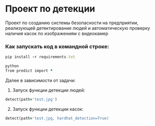 # Проект по детекции
Проект по созданию системы безопасности на предприятии, реализующей детектирование людей и автоматическую проверку наличия касок по изображениям с видеокамер

### Как запускать код в командной строке:
```rb
pip install -r requirements.txt

python
from predict import *
```

Далее в зависимости от задачи: 

1. Запуск функции детекции людей:
```rb
detect(path='test.jpg')
```
2. Запуск функции детекции касок:
```rb
detect(path='test.jpg, hardhat_detection=True)
```
